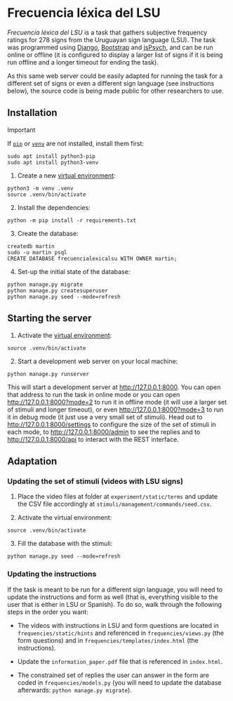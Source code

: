 # Frecuencia léxica del LSU

_Frecuencia léxica del LSU_ is a task that gathers subjective frequency ratings for 278 signs from the Uruguayan sign language (LSU). The task was programmed using [Django](https://www.djangoproject.com/), [Bootstrap](https://getbootstrap.com) and [jsPsych](https://www.jspsych.org), and can be run online or offline (it is configured to display a larger list of signs if it is being run offline and a longer timeout for ending the task).

As this same web server could be easily adapted for running the task for a different set of signs or even a different sign language (see instructions below), the source code is being made public for other researchers to use.

## Installation

> [!IMPORTANT]
> If [`pip`](https://docs.python.org/3/library/ensurepip.html) or
> [`venv`](https://docs.python.org/3/library/venv.html) are not installed,
> install them first:
>
> ```
> sudo apt install python3-pip
> sudo apt install python3-venv
> ```

1. Create a new [virtual environment](https://docs.python.org/3/library/venv.html):

```
python3 -m venv .venv
source .venv/bin/activate
```

2. Install the dependencies:

```
python -m pip install -r requirements.txt
```

3. Create the database:

```
createdb martin
sudo -u martin psql
CREATE DATABASE frecuencialexicalsu WITH OWNER martin;
```

4. Set-up the initial state of the database:

```
python manage.py migrate
python manage.py createsuperuser
python manage.py seed --mode=refresh
```

## Starting the server

1. Activate the [virtual environment](https://docs.python.org/3/library/venv.html):

```
source .venv/bin/activate
```

2. Start a development web server on your local machine:

```
python manage.py runserver
```

This will start a development server at http://127.0.0.1:8000. You can open that address to run the task in online mode or you can open http://127.0.0.1:8000?mode=2 to run it in offline mode (it will use a larger set of stimuli and longer timeout), or even http://127.0.0.1:8000?mode=3 to run it in debug mode (it just use a very small set of stimuli). Head out to http://127.0.0.1:8000/settings to configure the size of the set of stimuli in each mode, to http://127.0.0.1:8000/admin to see the replies and to http://127.0.0.1:8000/api to interact with the REST interface.

## Adaptation

### Updating the set of stimuli (videos with LSU signs)

1. Place the video files at folder at `experiment/static/terms` and update the CSV file accordingly at `stimuli/management/commands/seed.csv`.

2. Activate the virtual environment:

```
source .venv/bin/activate
```

3. Fill the database with the stimuli:

```
python manage.py seed --mode=refresh
```

### Updating the instructions

If the task is meant to be run for a different sign language, you will need to update the instructions
and form as well (that is, everything visible to the user that is either in LSU or Spanish). To do so,
walk through the following steps in the order you want:

* The videos with instructions in LSU and form questions are located in `frequencies/static/hints`
and referenced in `frequencies/views.py` (the form questions) and in
`frequencies/templates/index.html` (the instructions).

* Update the `information_paper.pdf` file that is referenced in `index.html`.

* The constrained set of replies the user can answer in the form are coded in `frequencies/models.py`
(you will need to update the database afterwards: `python manage.py migrate`).
